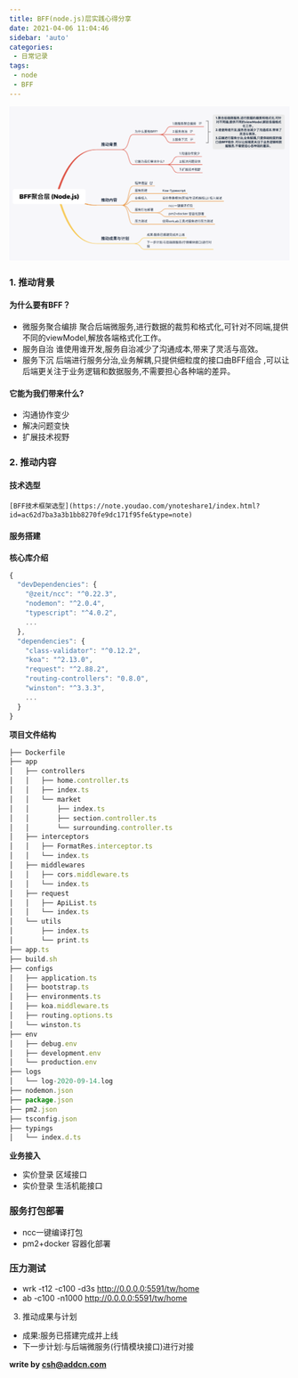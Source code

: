 ```yaml
---
title: BFF(node.js)层实践心得分享
date: 2021-04-06 11:04:46
sidebar: 'auto'
categories: 
 - 日常记录
tags: 
 - node
 - BFF
---
```


![avatar](./images/bff-node.png)
### 1. 推动背景
#### 为什么要有BFF？
- 微服务聚合编排
聚合后端微服务,进行数据的裁剪和格式化,可针对不同端,提供不同的viewModel,解放各端格式化工作。
- 服务自治
谁使用谁开发,服务自治减少了沟通成本,带来了灵活与高效。
- 服务下沉
后端进行服务分治,业务解耦,只提供细粒度的接口由BFF组合 ,可以让后端更关注于业务逻辑和数据服务,不需要担心各种端的差异。
#### 它能为我们带来什么?
- 沟通协作变少
- 解决问题变快
- 扩展技术视野
### 2. 推动内容
#### 技术选型
    [BFF技术框架选型](https://note.youdao.com/ynoteshare1/index.html?id=ac62d7ba3a3b1bb8270fe9dc171f95fe&type=note)
#### 服务搭建
**核心库介绍**
```javascript
{
  "devDependencies": {
    "@zeit/ncc": "^0.22.3",
    "nodemon": "^2.0.4",
    "typescript": "^4.0.2",
    ...
  },
  "dependencies": {
    "class-validator": "^0.12.2",
    "koa": "^2.13.0",
    "request": "^2.88.2",
    "routing-controllers": "0.8.0",
    "winston": "^3.3.3",
    ...
  }
}
```
**项目文件结构**
```javascript
├── Dockerfile
├── app
│   ├── controllers
│   │   ├── home.controller.ts
│   │   ├── index.ts
│   │   └── market
│   │       ├── index.ts
│   │       ├── section.controller.ts
│   │       └── surrounding.controller.ts
│   ├── interceptors
│   │   ├── FormatRes.interceptor.ts
│   │   └── index.ts
│   ├── middlewares
│   │   ├── cors.middleware.ts
│   │   └── index.ts
│   ├── request
│   │   ├── ApiList.ts
│   │   └── index.ts
│   └── utils
│       ├── index.ts
│       └── print.ts
├── app.ts
├── build.sh
├── configs
│   ├── application.ts
│   ├── bootstrap.ts
│   ├── environments.ts
│   ├── koa.middleware.ts
│   ├── routing.options.ts
│   └── winston.ts
├── env
│   ├── debug.env
│   ├── development.env
│   └── production.env
├── logs
│   └── log-2020-09-14.log
├── nodemon.json
├── package.json
├── pm2.json
├── tsconfig.json
├── typings
│   └── index.d.ts
```
**业务接入**
- 实价登录 区域接口
- 实价登录 生活机能接口
### 服务打包部署  
- ncc一键编译打包
- pm2+docker 容器化部署
### 压力测试
- wrk -t12 -c100 -d3s  http://0.0.0.0:5591/tw/home
- ab -c100 -n1000 http://0.0.0.0:5591/tw/home
3. 推动成果与计划
- 成果:服务已搭建完成并上线
- 下一步计划:与后端微服务(行情模块接口)进行对接

**write by csh@addcn.com**